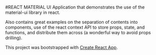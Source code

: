 
#REACT MATERIAL UI
Application that demonstrates the use of the material-ui library in react.

Also contains great examples on the separation of contents into components, use of the react context API to store props, state, and functions, and distribute them across (a wonderful way to avoid props drilling).

This project was bootstrapped with [Create React App](https://github.com/facebookincubator/create-react-app).
